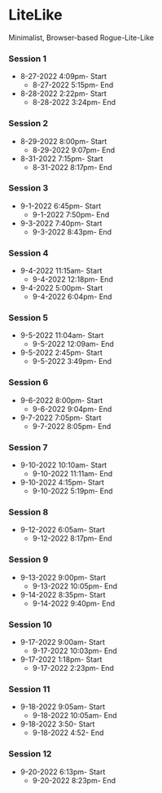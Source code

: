 # LiteLike
 Minimalist, Browser-based Rogue-Lite-Like

### Session 1
* 8-27-2022 4:09pm- Start
  * 8-27-2022 5:15pm- End
* 8-28-2022 2:22pm- Start
  * 8-28-2022 3:24pm- End

### Session 2
* 8-29-2022 8:00pm- Start
  * 8-29-2022 9:07pm- End
* 8-31-2022 7:15pm- Start
  * 8-31-2022 8:17pm- End

### Session 3
* 9-1-2022 6:45pm- Start
  * 9-1-2022 7:50pm- End
* 9-3-2022 7:40pm- Start
  * 9-3-2022 8:43pm- End

### Session 4
* 9-4-2022 11:15am- Start
  * 9-4-2022 12:18pm- End
* 9-4-2022 5:00pm- Start
  * 9-4-2022 6:04pm- End

### Session 5
* 9-5-2022 11:04am- Start
  * 9-5-2022 12:09am- End
* 9-5-2022 2:45pm- Start
  * 9-5-2022 3:49pm- End

### Session 6
* 9-6-2022 8:00pm- Start
  * 9-6-2022 9:04pm- End
* 9-7-2022 7:05pm- Start
  * 9-7-2022 8:05pm- End

### Session 7
* 9-10-2022 10:10am- Start
  * 9-10-2022 11:11am- End
* 9-10-2022 4:15pm- Start
  * 9-10-2022 5:19pm- End

### Session 8
* 9-12-2022 6:05am- Start
  * 9-12-2022 8:17pm- End

### Session 9
* 9-13-2022 9:00pm- Start
  * 9-13-2022 10:05pm- End
* 9-14-2022 8:35pm- Start
  * 9-14-2022 9:40pm- End

### Session 10
* 9-17-2022 9:00am- Start
  * 9-17-2022 10:03pm- End
* 9-17-2022 1:18pm- Start
  * 9-17-2022 2:23pm- End

### Session 11
* 9-18-2022 9:05am- Start
  * 9-18-2022 10:05am- End
* 9-18-2022 3:50- Start
  * 9-18-2022 4:52- End

### Session 12
* 9-20-2022 6:13pm- Start
  * 9-20-2022 8:23pm- End